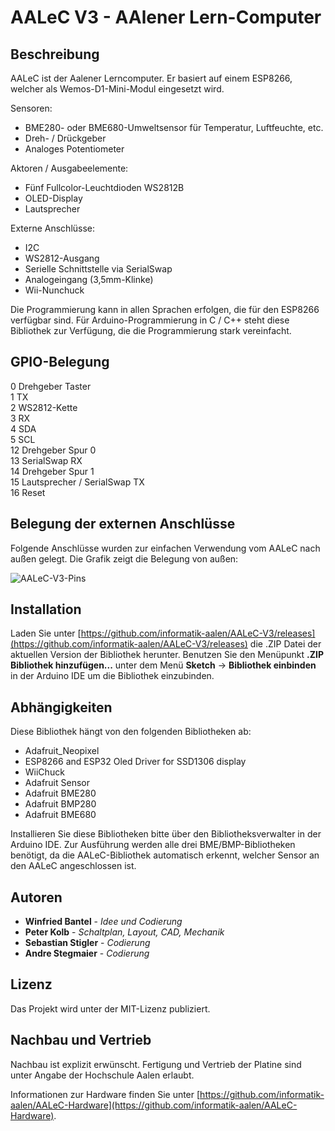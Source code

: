# AALeC V3 - AAlener Lern-Computer

## Beschreibung

AALeC ist der Aalener Lerncomputer. Er basiert auf einem ESP8266, welcher als
Wemos-D1-Mini-Modul eingesetzt wird.

Sensoren:
* BME280- oder BME680-Umweltsensor für Temperatur, Luftfeuchte, etc.
* Dreh- /  Drückgeber
* Analoges Potentiometer

Aktoren / Ausgabeelemente:
* Fünf Fullcolor-Leuchtdioden WS2812B
* OLED-Display
* Lautsprecher

Externe Anschlüsse:
* I2C
* WS2812-Ausgang
* Serielle Schnittstelle via SerialSwap
* Analogeingang (3,5mm-Klinke)
* Wii-Nunchuck

Die Programmierung kann in allen Sprachen erfolgen, die für den ESP8266
verfügbar sind. Für Arduino-Programmierung in C / C++ steht diese Bibliothek zur
Verfügung, die die Programmierung stark vereinfacht.

## GPIO-Belegung

 0  Drehgeber Taster \
 1  TX \
 2  WS2812-Kette \
 3  RX \
 4  SDA \
 5  SCL \
12  Drehgeber Spur 0 \
13  SerialSwap RX \
14  Drehgeber Spur 1 \
15  Lautsprecher / SerialSwap TX \
16  Reset

## Belegung der externen Anschlüsse

Folgende Anschlüsse wurden zur einfachen Verwendung vom AALeC nach außen gelegt. Die Grafik zeigt die Belegung von außen:

![AALeC-V3-Pins](https://github.com/user-attachments/assets/a1a53af1-d9bb-49b9-8da3-39be500ddd7a)


## Installation

Laden Sie unter [https://github.com/informatik-aalen/AALeC-V3/releases](https://github.com/informatik-aalen/AALeC-V3/releases)
die .ZIP Datei der aktuellen Version der Bibliothek herunter. Benutzen Sie den
Menüpunkt **.ZIP Bibliothek hinzufügen...** unter dem Menü **Sketch** -> 
**Bibliothek einbinden** in der Arduino IDE um die Bibliothek einzubinden.

## Abhängigkeiten

Diese Bibliothek hängt von den folgenden Bibliotheken ab:
* Adafruit_Neopixel
* ESP8266 and ESP32 Oled Driver for SSD1306 display
* WiiChuck
* Adafruit Sensor
* Adafruit BME280
* Adafruit BMP280
* Adafruit BME680

Installieren Sie diese Bibliotheken bitte über den Bibliotheksverwalter in der Arduino IDE.
Zur Ausführung werden alle drei BME/BMP-Bibliotheken benötigt, da die AALeC-Bibliothek automatisch erkennt, welcher Sensor an den AALeC angeschlossen ist.

## Autoren

* **Winfried Bantel** - *Idee und Codierung*
* **Peter Kolb** - *Schaltplan, Layout, CAD, Mechanik*
* **Sebastian Stigler** - *Codierung*
* **Andre Stegmaier** - *Codierung*

## Lizenz

Das Projekt wird unter der MIT-Lizenz publiziert.

## Nachbau und Vertrieb

Nachbau ist explizit erwünscht. Fertigung und Vertrieb der Platine sind unter
Angabe der Hochschule Aalen erlaubt.

Informationen zur Hardware finden Sie unter [https://github.com/informatik-aalen/AALeC-Hardware](https://github.com/informatik-aalen/AALeC-Hardware).
